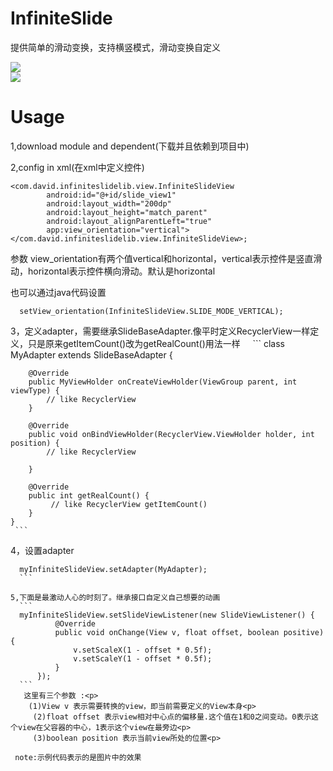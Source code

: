 # InfiniteSlide
提供简单的滑动变换，支持横竖模式，滑动变换自定义

![](http://upload-images.jianshu.io/upload_images/2440045-9209cc458fde6ea0.gif?imageMogr2/auto-orient/strip)	
![](http://upload-images.jianshu.io/upload_images/2440045-33b2eb24d2637850.gif?imageMogr2/auto-orient/strip)

# Usage
1,download module and dependent(下载并且依赖到项目中)
  
2,config in xml(在xml中定义控件)
```
<com.david.infiniteslidelib.view.InfiniteSlideView
        android:id="@+id/slide_view1"
        android:layout_width="200dp"
        android:layout_height="match_parent"
        android:layout_alignParentLeft="true"
        app:view_orientation="vertical"></com.david.infiniteslidelib.view.InfiniteSlideView>;
```
              
参数 view_orientation有两个值vertical和horizontal，vertical表示控件是竖直滑动，horizontal表示控件横向滑动。默认是horizontal

也可以通过java代码设置
 ```
   setView_orientation(InfiniteSlideView.SLIDE_MODE_VERTICAL);
 ```
 
 3，定义adapter，需要继承SlideBaseAdapter.像平时定义RecyclerView一样定义，只是原来getItemCount()改为getRealCount()用法一样
     ```
     class MyAdapter extends SlideBaseAdapter<MyViewHolder> {

        @Override
        public MyViewHolder onCreateViewHolder(ViewGroup parent, int viewType) {
            // like RecyclerView
        }

        @Override
        public void onBindViewHolder(RecyclerView.ViewHolder holder, int position) {
            // like RecyclerView
           
        }

        @Override
        public int getRealCount() {
             // like RecyclerView getItemCount()
        }
    }
     ```
     
 4，设置adapter
  ```
    myInfiniteSlideView.setAdapter(MyAdapter);
    ```
    
 5,下面是最激动人心的时刻了。继承接口自定义自己想要的动画
    ```
    myInfiniteSlideView.setSlideViewListener(new SlideViewListener() {
            @Override
            public void onChange(View v, float offset, boolean positive) {
                v.setScaleX(1 - offset * 0.5f);
                v.setScaleY(1 - offset * 0.5f);
            }
        });
    ```
    这里有三个参数 :<p>
      (1)View v 表示需要转换的view，即当前需要定义的View本身<p>
      (2)float offset 表示view相对中心点的偏移量.这个值在1和0之间变动。0表示这个view在父容器的中心，1表示这个view在最旁边<p>
      (3)boolean position 表示当前view所处的位置<p>

  note:示例代码表示的是图片中的效果
    
    
      
    
  
